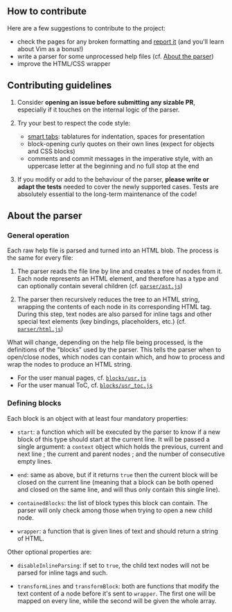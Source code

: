 ## How to contribute

Here are a few suggestions to contribute to the project:
  * check the pages for any broken formatting and [report it](https://github.com/cheap-glitch/vim.help/issues/new?labels=bug%2C+parser&template=01_broken_formatting.md)
    (and you'll learn about Vim as a bonus!)
  * write a parser for some unprocessed help files (cf. [About the parser](#about-the-parser))
  * improve the HTML/CSS wrapper

## Contributing guidelines

1. Consider **opening an issue before submitting any sizable PR**, especially if
   it touches on the internal logic of the parser.

2. Try your best to respect the code style:
    * [smart  tabs](https://www.emacswiki.org/emacs/SmartTabs):  tablatures  for
      indentation, spaces for presentation
    * block-opening curly quotes on their  own lines (expect for objects and CSS
      blocks)
    * comments  and commit messages in  the imperative style, with  an uppercase
      letter at the beginning and no full stop at the end

3. If you modify or add to the  behaviour of the parser, **please write or adapt
   the tests** needed to  cover the newly supported cases.  Tests are absolutely
   essential to the long-term maintenance of the code!

## About the parser

### General operation

Each raw help  file is parsed and turned  into an HTML blob. The  process is the
same for every file:

1. The parser reads  the file line by line and creates a  tree of nodes from it.
   Each  node represents  an HTML  element,  and therefore  has a  type and  can
   optionally contain several children
   (cf. [`parser/ast.js`](https://github.com/cheap-glitch/vim.help/blob/master/src/parser/ast.js))

2. The parser then recursively reduces the  tree to an HTML string, wrapping the
   contents of each  node in its corresponding HTML tag.  During this step, text
   nodes are  also parsed for inline  tags and other special  text elements (key
   bindings, placeholders, etc.)
   (cf. [`parser/html.js`](https://github.com/cheap-glitch/vim.help/blob/master/src/parser/html.js))

What will change, depending on the help file being processed, is the definitions
of the  "blocks" used by  the parser. This tells  the parser when  to open/close
nodes, which nodes can  contain which, and how to process and  wrap the nodes to
produce an HTML string.
  * For the user manual pages, cf. [`blocks/usr.js`](https://github.com/cheap-glitch/vim.help/blob/master/src/blocks/usr.js)
  * For the user manual ToC, cf. [`blocks/usr_toc.js`](https://github.com/cheap-glitch/vim.help/blob/master/src/blocks/usr_toc.js)

### Defining blocks

Each block is an object with at least four mandatory properties:

 * `start`: a  function which will be  executed by the  parser to know if  a new
   block of  this type should  start at  the current line.  It will be  passed a
   single argument:  a `context`  object which holds  the previous,  current and
   next line  ; the  current and parent  nodes ; and  the number  of consecutive
   empty lines.

 * `end`: same as above, but if it returns `true` then the current block will be
   closed on  the current  line (meaning  that a  block can  be both  opened and
   closed on the same line, and will thus only contain this single line).

 * `containedBlocks`: the list of block types this block can contain. The parser
    will only check among those when trying to open a new child node.

 * `wrapper`: a function that is given  lines of text and should return a string
   of HTML.

Other optional properties are:

 * `disableInlineParsing`:  if set to `true`,  the child text nodes  will not be
   parsed for inline tags and such.

 * `transformLines`  and `transformBlock`:  both are functions  that  modify the
   text content of a  node before it's sent to `wrapper`. The  first one will be
   mapped on every line, while the second will be given the whole array.
